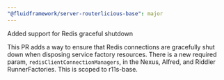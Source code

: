 ```yaml
---
"@fluidframework/server-routerlicious-base": major
---
```


Added support for Redis graceful shutdown

This PR adds a way to ensure that Redis connections are gracefully shut down when disposing service factory resources. There is a new required param, `redisClientConnectionManagers`, in the Nexus, Alfred, and Riddler RunnerFactories. This is scoped to r11s-base.
